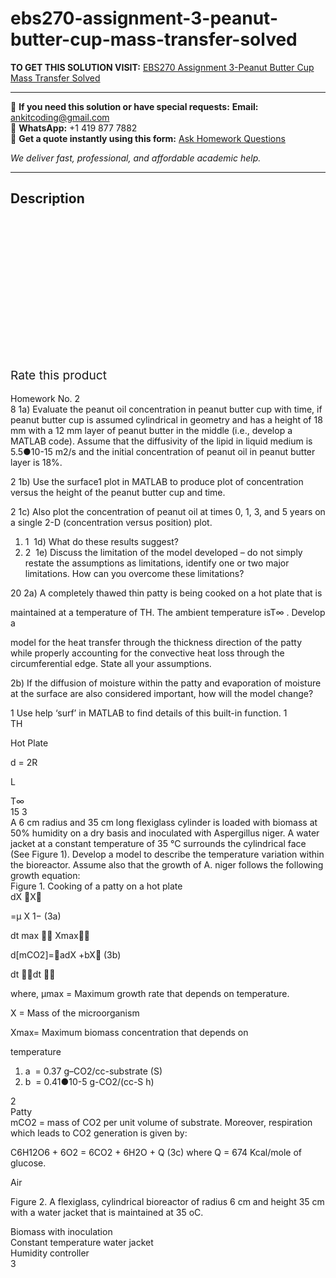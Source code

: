 # ebs270-assignment-3-peanut-butter-cup-mass-transfer-solved
**TO GET THIS SOLUTION VISIT:** [EBS270 Assignment 3-Peanut Butter Cup Mass Transfer Solved](https://www.ankitcodinghub.com/product/ebs270-assignment-3-peanut-butter-cup-mass-transfer-solved/)


---

📩 **If you need this solution or have special requests:** **Email:** ankitcoding@gmail.com  
📱 **WhatsApp:** +1 419 877 7882  
📄 **Get a quote instantly using this form:** [Ask Homework Questions](https://www.ankitcodinghub.com/services/ask-homework-questions/)

*We deliver fast, professional, and affordable academic help.*

---

<h2>Description</h2>



<div class="kk-star-ratings kksr-auto kksr-align-center kksr-valign-top" data-payload="{&quot;align&quot;:&quot;center&quot;,&quot;id&quot;:&quot;90957&quot;,&quot;slug&quot;:&quot;default&quot;,&quot;valign&quot;:&quot;top&quot;,&quot;ignore&quot;:&quot;&quot;,&quot;reference&quot;:&quot;auto&quot;,&quot;class&quot;:&quot;&quot;,&quot;count&quot;:&quot;0&quot;,&quot;legendonly&quot;:&quot;&quot;,&quot;readonly&quot;:&quot;&quot;,&quot;score&quot;:&quot;0&quot;,&quot;starsonly&quot;:&quot;&quot;,&quot;best&quot;:&quot;5&quot;,&quot;gap&quot;:&quot;4&quot;,&quot;greet&quot;:&quot;Rate this product&quot;,&quot;legend&quot;:&quot;0\/5 - (0 votes)&quot;,&quot;size&quot;:&quot;24&quot;,&quot;title&quot;:&quot;EBS270 Assignment 3-Peanut Butter Cup Mass Transfer Solved&quot;,&quot;width&quot;:&quot;0&quot;,&quot;_legend&quot;:&quot;{score}\/{best} - ({count} {votes})&quot;,&quot;font_factor&quot;:&quot;1.25&quot;}">

<div class="kksr-stars">

<div class="kksr-stars-inactive">
            <div class="kksr-star" data-star="1" style="padding-right: 4px">


<div class="kksr-icon" style="width: 24px; height: 24px;"></div>
        </div>
            <div class="kksr-star" data-star="2" style="padding-right: 4px">


<div class="kksr-icon" style="width: 24px; height: 24px;"></div>
        </div>
            <div class="kksr-star" data-star="3" style="padding-right: 4px">


<div class="kksr-icon" style="width: 24px; height: 24px;"></div>
        </div>
            <div class="kksr-star" data-star="4" style="padding-right: 4px">


<div class="kksr-icon" style="width: 24px; height: 24px;"></div>
        </div>
            <div class="kksr-star" data-star="5" style="padding-right: 4px">


<div class="kksr-icon" style="width: 24px; height: 24px;"></div>
        </div>
    </div>

<div class="kksr-stars-active" style="width: 0px;">
            <div class="kksr-star" style="padding-right: 4px">


<div class="kksr-icon" style="width: 24px; height: 24px;"></div>
        </div>
            <div class="kksr-star" style="padding-right: 4px">


<div class="kksr-icon" style="width: 24px; height: 24px;"></div>
        </div>
            <div class="kksr-star" style="padding-right: 4px">


<div class="kksr-icon" style="width: 24px; height: 24px;"></div>
        </div>
            <div class="kksr-star" style="padding-right: 4px">


<div class="kksr-icon" style="width: 24px; height: 24px;"></div>
        </div>
            <div class="kksr-star" style="padding-right: 4px">


<div class="kksr-icon" style="width: 24px; height: 24px;"></div>
        </div>
    </div>
</div>


<div class="kksr-legend" style="font-size: 19.2px;">
            <span class="kksr-muted">Rate this product</span>
    </div>
    </div>
<div class="page" title="Page 1">
<div class="layoutArea">
<div class="column"></div>
</div>
<div class="layoutArea">
<div class="column">
&nbsp;

</div>
</div>
<div class="layoutArea">
<div class="column">
Homework No. 2

</div>
</div>
<div class="layoutArea">
<div class="column">
8 1a) Evaluate the peanut oil concentration in peanut butter cup with time, if peanut butter cup is assumed cylindrical in geometry and has a height of 18 mm with a 12 mm layer of peanut butter in the middle (i.e., develop a MATLAB code). Assume that the diffusivity of the lipid in liquid medium is 5.5●10-15 m2/s and the initial concentration of peanut oil in peanut butter layer is 18%.

2 1b) Use the surface1 plot in MATLAB to produce plot of concentration versus the height of the peanut butter cup and time.

2 1c) Also plot the concentration of peanut oil at times 0, 1, 3, and 5 years on a single 2-D (concentration versus position) plot.

<ol>
<li>1 &nbsp;1d) What do these results suggest?</li>
<li>2 &nbsp;1e) Discuss the limitation of the model developed – do not simply restate the assumptions as limitations, identify one or two major limitations. How can you overcome these limitations?</li>
</ol>
20 2a) A completely thawed thin patty is being cooked on a hot plate that is

maintained at a temperature of TH. The ambient temperature isT∞ . Develop a

model for the heat transfer through the thickness direction of the patty while properly accounting for the convective heat loss through the circumferential edge. State all your assumptions.

2b) If the diffusion of moisture within the patty and evaporation of moisture at the surface are also considered important, how will the model change?

</div>
</div>
<div class="layoutArea">
<div class="column">
1 Use help ‘surf’ in MATLAB to find details of this built-in function. 1

</div>
</div>
</div>
<div class="page" title="Page 2">
<div class="layoutArea">
<div class="column">
TH

Hot Plate

</div>
<div class="column">
d = 2R

L

</div>
</div>
<div class="layoutArea">
<div class="column">
T∞

</div>
</div>
<div class="layoutArea">
<div class="column">
15 3

</div>
<div class="column">
A 6 cm radius and 35 cm long flexiglass cylinder is loaded with biomass at 50% humidity on a dry basis and inoculated with Aspergillus niger. A water jacket at a constant temperature of 35 °C surrounds the cylindrical face (See Figure 1). Develop a model to describe the temperature variation within the bioreactor. Assume also that the growth of A. niger follows the following growth equation:

</div>
</div>
<div class="layoutArea">
<div class="column">
Figure 1. Cooking of a patty on a hot plate

</div>
</div>
<div class="layoutArea">
<div class="column">
dX X

=μ X 1− (3a)

</div>
</div>
<div class="layoutArea">
<div class="column">
dt max  Xmax

d[mCO2]=adX +bX (3b)

</div>
</div>
<div class="layoutArea">
<div class="column">
dt dt 

where, μmax = Maximum growth rate that depends on temperature.

</div>
</div>
<div class="layoutArea">
<div class="column">
X = Mass of the microorganism

Xmax= Maximum biomass concentration that depends on

temperature

<ol>
<li>a &nbsp;= 0.37 g–CO2/cc-substrate (S)</li>
<li>b &nbsp;= 0.41●10-5 g-CO2/(cc-S h)</li>
</ol>
</div>
</div>
<div class="layoutArea">
<div class="column">
2

</div>
</div>
<div class="layoutArea">
<div class="column">
Patty

</div>
</div>
</div>
<div class="page" title="Page 3">
<div class="layoutArea">
<div class="column">
mCO2 = mass of CO2 per unit volume of substrate. Moreover, respiration which leads to CO2 generation is given by:

C6H12O6 + 6O2 = 6CO2 + 6H2O + Q (3c) where Q = 674 Kcal/mole of glucose.

</div>
</div>
<div class="layoutArea">
<div class="column">
Air

Figure 2. A flexiglass, cylindrical bioreactor of radius 6 cm and height 35 cm with a water jacket that is maintained at 35 oC.

</div>
</div>
<div class="layoutArea">
<div class="column">
Biomass with inoculation

</div>
</div>
<div class="layoutArea">
<div class="column">
Constant temperature water jacket

</div>
</div>
<div class="layoutArea">
<div class="column">
Humidity controller

</div>
</div>
<div class="layoutArea">
<div class="column">
3

</div>
</div>
</div>
